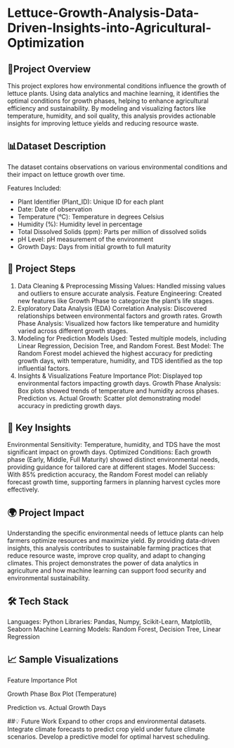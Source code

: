 # Lettuce-Growth-Analysis-Data-Driven-Insights-into-Agricultural-Optimization
 ## 📄Project Overview
This project explores how environmental conditions influence the growth of lettuce plants. Using data analytics and machine learning, it identifies the optimal conditions for growth phases, helping to enhance agricultural efficiency and sustainability. By modeling and visualizing factors like temperature, humidity, and soil quality, this analysis provides actionable insights for improving lettuce yields and reducing resource waste.

 ## 📊Dataset Description
The dataset contains observations on various environmental conditions and their impact on lettuce growth over time.

Features Included:
* Plant Identifier (Plant_ID): Unique ID for each plant
* Date: Date of observation
* Temperature (°C): Temperature in degrees Celsius
* Humidity (%): Humidity level in percentage
* Total Dissolved Solids (ppm): Parts per million of dissolved solids
* pH Level: pH measurement of the environment
* Growth Days: Days from initial growth to full maturity

## 🚀 Project Steps
1. Data Cleaning & Preprocessing
Missing Values: Handled missing values and outliers to ensure accurate analysis.
Feature Engineering: Created new features like Growth Phase to categorize the plant’s life stages.
2. Exploratory Data Analysis (EDA)
Correlation Analysis: Discovered relationships between environmental factors and growth rates.
Growth Phase Analysis: Visualized how factors like temperature and humidity varied across different growth stages.
3. Modeling for Prediction
Models Used: Tested multiple models, including Linear Regression, Decision Tree, and Random Forest.
Best Model: The Random Forest model achieved the highest accuracy for predicting growth days, with temperature, humidity, and TDS identified as the top influential factors.
4. Insights & Visualizations
Feature Importance Plot: Displayed top environmental factors impacting growth days.
Growth Phase Analysis: Box plots showed trends of temperature and humidity across phases.
Prediction vs. Actual Growth: Scatter plot demonstrating model accuracy in predicting growth days.
## 🔑 Key Insights
Environmental Sensitivity: Temperature, humidity, and TDS have the most significant impact on growth days.
Optimized Conditions: Each growth phase (Early, Middle, Full Maturity) showed distinct environmental needs, providing guidance for tailored care at different stages.
Model Success: With 85% prediction accuracy, the Random Forest model can reliably forecast growth time, supporting farmers in planning harvest cycles more effectively.
## 🌍 Project Impact
Understanding the specific environmental needs of lettuce plants can help farmers optimize resources and maximize yield. By providing data-driven insights, this analysis contributes to sustainable farming practices that reduce resource waste, improve crop quality, and adapt to changing climates. This project demonstrates the power of data analytics in agriculture and how machine learning can support food security and environmental sustainability.

## 🛠️ Tech Stack
Languages: Python
Libraries: Pandas, Numpy, Scikit-Learn, Matplotlib, Seaborn
Machine Learning Models: Random Forest, Decision Tree, Linear Regression
## 📈 Sample Visualizations
Feature Importance Plot

Growth Phase Box Plot (Temperature)

Prediction vs. Actual Growth Days

##💡 Future Work
Expand to other crops and environmental datasets.
Integrate climate forecasts to predict crop yield under future climate scenarios.
Develop a predictive model for optimal harvest scheduling.
